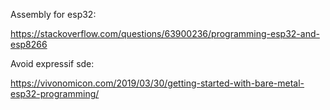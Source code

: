 Assembly for esp32:

https://stackoverflow.com/questions/63900236/programming-esp32-and-esp8266

Avoid expressif sde:

https://vivonomicon.com/2019/03/30/getting-started-with-bare-metal-esp32-programming/